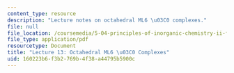 ```yaml
---
content_type: resource
description: "Lecture notes on octahedral ML6 \u03C0 complexes."
file: null
file_location: /coursemedia/5-04-principles-of-inorganic-chemistry-ii-fall-2008/160223b6f3b2769b4f38a44795b5900c_Lecture_13.pdf
file_type: application/pdf
resourcetype: Document
title: "Lecture 13: Octahedral ML6 \u03C0 Complexes"
uid: 160223b6-f3b2-769b-4f38-a44795b5900c
---
```

